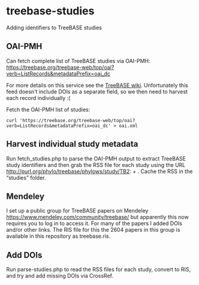 # treebase-studies
Adding identifiers to TreeBASE studies

## OAI-PMH

Can fetch complete list of TreeBASE studies via OAI-PMH: https://treebase.org/treebase-web/top/oai?verb=ListRecords&metadataPrefix=oai_dc

For more details on this service see the [TreeBASE wiki](https://github.com/TreeBASE/treebase/wiki/OAI-PMH). Unfortunately this feed doesn't include DOIs as a separate field, so we then need to harvest each record individually :(

Fetch the OAI-PMH list of studies:

```
curl 'https://treebase.org/treebase-web/top/oai?verb=ListRecords&metadataPrefix=oai_dc' > oai.xml
```

## Harvest individual study metadata

Run fetch_studies.php to parse the OAI-PMH output to extract TreeBASE study identifiers and then grab the RSS file for each study using the URL http://purl.org/phylo/treebase/phylows/study/TB2: + <study id>. Cache the RSS in the “studies” folder.

## Mendeley

I set up a public group for TreeBASE papers on Mendeley https://www.mendeley.com/community/treebase/ but apparently this now requires you to log in to access it. For many of the papers I added DOIs and/or other links. The RIS file for this the 2604 papers in this group is available in this repository as treebase.ris.

## Add DOIs

Run parse-studies.php to read the RSS files for each study, convert to RIS, and try and add missing DOIs via CrossRef.


